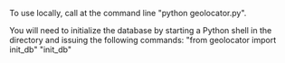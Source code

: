To use locally, call at the command line "python geolocator.py".

You will need to initialize the database by starting a Python shell in the directory and issuing the following commands:
"from geolocator import init_db"
"init_db"